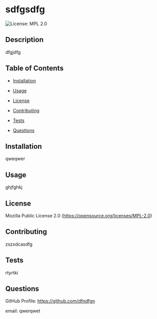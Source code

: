 # sdfgsdfg
  
![License: MPL 2.0](https://img.shields.io/badge/License-MPL_2.0-brightgreen.svg)
  

## Description
  

dfgjdfg
  

## Table of Contents
  

- [Installation](#installation)
  
- [Usage](#usage)
  
- [License](#license)
  
- [Contributing](#contributing)
  
- [Tests](#tests)
  
- [Questions](#questions)
  

## Installation
  

qweqwer
  

## Usage
  

ghjfghkj
  

## License
  

Mozilla Public License 2.0 (https://opensource.org/licenses/MPL-2.0)
  

## Contributing
  

zszxdcasdfg
  

## Tests
  

rtyrtki
  

## Questions
  

GitHub Profile: https://github.com/dfndfgn
  
email: qwerqwet
